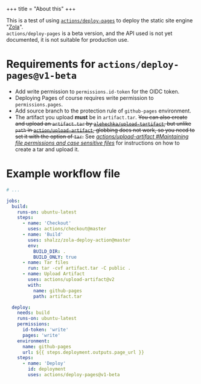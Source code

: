 +++
title = "About this"
+++

This is a test of using [`actions/deploy-pages`](https://github.com/actions/deploy-pages) to deploy the static site engine "[Zola](https://www.getzola.org/)".  
`actions/deploy-pages` is a beta version, and the API used is not yet documented, it is not suitable for production use.

<!-- more -->

# Requirements for `actions/deploy-pages@v1-beta`
- Add write permission to `permissions.id-token` for the OIDC token.
- Deploying Pages of course requires write permission to `permissions.pages`.
- Add source branch to the protection rule of `github-pages` environment.
- The artifact you upload **must** be in `artifact.tar`. ~~You can also create and upload an `artifact.tar` by [`alehechka/upload-tartifact`](https://github.com/alehechka/upload-tartifact),  but unlike `path` in [`action/upload-artifact`](https://github.com/action/upload-artifact), globbing does not work, so you need to set it with the option of `tar`.~~ See *[actions/upload-artifact #Maintaining file permissions and case sensitive files](https://github.com/actions/upload-artifact#maintaining-file-permissions-and-case-sensitive-files)* for instructions on how to create a tar and upload it.

# Example workflow file

```yaml
# ...

jobs:
  build:
    runs-on: ubuntu-latest
    steps:
      - name: 'Checkout'
        uses: actions/checkout@master
      - name: 'Build'
        uses: shalzz/zola-deploy-action@master
        env:
          BUILD_DIR: .
          BUILD_ONLY: true
      - name: Tar files
        run: tar -cvf artifact.tar -C public .
      - name: Upload Artifact
        uses: actions/upload-artifact@v2
        with:
          name: github-pages
          path: artifact.tar

  deploy:
    needs: build
    runs-on: ubuntu-latest
    permissions:
      id-token: 'write'
      pages: 'write'
    environment:
      name: github-pages
      url: ${{ steps.deployment.outputs.page_url }}
    steps:
      - name: 'Deploy'
        id: deployment
        uses: actions/deploy-pages@v1-beta
```
